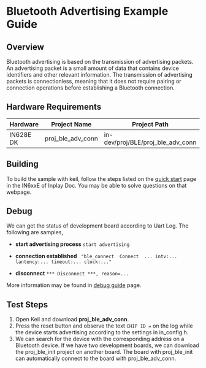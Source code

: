 # Bluetooth Advertising Example Guide

## Overview

Bluetooth advertising is based on the transmission of advertising packets. An advertising packet is a small amount of data that contains device identifiers and other relevant information. The transmission of advertising packets is connectionless, meaning that it does not require pairing or connection operations before establishing a Bluetooth connection.



## Hardware Requirements

| Hardware  | Project Name      | Project Path                      |
| --------- | ----------------- | --------------------------------- |
| IN628E DK | proj_ble_adv_conn | in-dev/proj/BLE/proj_ble_adv_conn |



## Building

To build the sample with keil, follow the steps listed on the [quick start](https://inplay-inc.github.io/docs/in6xxe/quick-start.html) page in the IN6xxE  of Inplay Doc. You may be able to solve questions on that webpage.



## Debug

We can get the status of development board according to Uart Log. The following are samples,

- **start advertising process** `start advertising`

- **connection established** ` "ble_connect  Connect  ... intv:... lantency:... timeout:... clock:..."`

- **disconnect** `*** Disconnect ***, reason=...`

More information may be found in  [debug guide](https://inplay-inc.github.io/docs/in6xxe/getting-started/debug-guide) page.



## Test Steps

1. Open Keil and download **proj_ble_adv_conn**.
2. Press the reset button and observe the text `CHIP ID =` on the log while the device starts advertising according to the settings in in_config.h.
3. We can search for the device with the corresponding address on a Bluetooth device. If we have two development boards, we can download the proj_ble_init project on another board. The board with proj_ble_init can automatically connect to the board with proj_ble_adv_conn.
